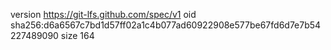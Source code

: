 version https://git-lfs.github.com/spec/v1
oid sha256:d6a6567c7bd1d57ff02a1c4b077ad60922908e577be67fd6d7e7b54227489090
size 164

